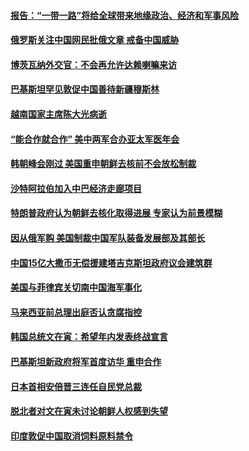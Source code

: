 #### [报告：“一带一路”将给全球带来地缘政治、经济和军事风险](../pages/z__yoerrvp/4582232.md) 

#### [俄罗斯关注中国网民批俄文章 戒备中国威胁](../pages/z__yoerrvp/4581523.md) 

#### [博茨瓦纳外交官：不会再允许达赖喇嘛来访](../pages/z__yoerrvp/4581489.md) 

#### [巴基斯坦罕见敦促中国善待新疆穆斯林](../pages/z__yoerrvp/4581446.md) 

#### [越南国家主席陈大光病逝](../pages/z__yoerrvp/4581162.md) 

#### [“能合作就合作” 美中两军合办亚太军医年会](../pages/z__yoerrvp/4581137.md) 

#### [韩朝峰会刚过 美国重申朝鲜去核前不会放松制裁](../pages/z__yoerrvp/4581104.md) 

#### [沙特阿拉伯加入中巴经济走廊项目](../pages/z__yoerrvp/4581042.md) 

#### [特朗普政府认为朝鲜去核化取得进展 专家认为前景模糊](../pages/z__yoerrvp/4580253.md) 

#### [因从俄军购 美国制裁中国军队装备发展部及其部长](../pages/z__yoerrvp/4580190.md) 

#### [中国15亿大撒币无偿援建塔吉克斯坦政府议会建筑群](../pages/z__yoerrvp/4579967.md) 

#### [美国与菲律宾关切南中国海军事化](../pages/z__yoerrvp/4579876.md) 

#### [马来西亚前总理出庭否认贪腐指控](../pages/z__yoerrvp/4579822.md) 

#### [韩国总统文在寅：希望年内发表终战宣言](../pages/z__yoerrvp/4579682.md) 

#### [巴基斯坦新政府将军首度访华 重申合作](../pages/z__yoerrvp/4579642.md) 

#### [日本首相安倍晋三连任自民党总裁](../pages/z__yoerrvp/4579633.md) 

#### [脱北者对文在寅未讨论朝鲜人权感到失望](../pages/z__yoerrvp/4579676.md) 

#### [印度敦促中国取消饲料原料禁令 ](../pages/z__yoerrvp/4579548.md) 

